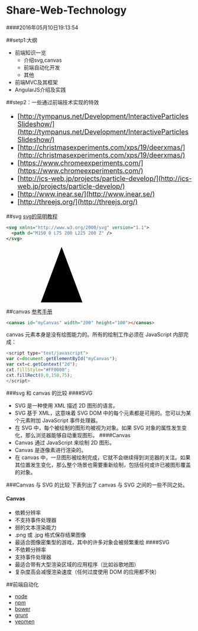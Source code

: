 # Share-Web-Technology
####2016年05月10日19:13:54

##setp1:大纲

* 前端知识一览
  * 介绍svg,canvas
  * 前端自动化开发
  * 其他
* 前端MVC及其框架
* AngularJS介绍及实践

##step2：一些通过前端技术实现的特效
<font size="4">
* [http://tympanus.net/Development/InteractiveParticlesSlideshow/](http://tympanus.net/Development/InteractiveParticlesSlideshow/)
* [http://christmasexperiments.com/xps/19/deerxmas/](http://christmasexperiments.com/xps/19/deerxmas/)
* [https://www.chromeexperiments.com/](https://www.chromeexperiments.com/)
* [http://ics-web.jp/projects/particle-develop/](http://ics-web.jp/projects/particle-develop/)
* [http://www.inear.se/](http://www.inear.se/)
* [http://threejs.org/](http://threejs.org/)
</font>

##svg 
[svg的简明教程](http://www.w3school.com.cn/svg/)

```svg
<svg xmlns="http://www.w3.org/2000/svg" version="1.1">
  <path d="M150 0 L75 200 L225 200 Z" />
</svg>

```
<svg xmlns="http://www.w3.org/2000/svg" version="1.1">
  <path d="M150 0 L75 200 L225 200 Z" />
</svg>

##canvas
[参考手册](http://www.w3school.com.cn/tags/html_ref_canvas.asp)
```html
<canvas id="myCanvas" width="200" height="100"></canvas>
```
canvas 元素本身是没有绘图能力的。所有的绘制工作必须在 JavaScript 内部完成：
```javascript
<script type="text/javascript">
var c=document.getElementById("myCanvas");
var cxt=c.getContext("2d");
cxt.fillStyle="#FF0000";
cxt.fillRect(0,0,150,75);
</script>
```

###svg 和 canvas 的比较
####SVG
* SVG 是一种使用 XML 描述 2D 图形的语言。
* SVG 基于 XML，这意味着 SVG DOM 中的每个元素都是可用的。您可以为某个元素附加 JavaScript 事件处理器。
* 在 SVG 中，每个被绘制的图形均被视为对象。如果 SVG 对象的属性发生变化，那么浏览器能够自动重现图形。
####Canvas
* Canvas 通过 JavaScript 来绘制 2D 图形。
* Canvas 是逐像素进行渲染的。
* 在 canvas 中，一旦图形被绘制完成，它就不会继续得到浏览器的关注。如果其位置发生变化，那么整个场景也需要重新绘制，包括任何或许已被图形覆盖的对象。

###Canvas 与 SVG 的比较
下表列出了 canvas 与 SVG 之间的一些不同之处。
#### Canvas
* 依赖分辨率
* 不支持事件处理器
* 弱的文本渲染能力
*  .png 或 .jpg 格式保存结果图像
* 最适合图像密集型的游戏，其中的许多对象会被频繁重绘
####SVG
* 不依赖分辨率
* 支持事件处理器
* 最适合带有大型渲染区域的应用程序（比如谷歌地图）
* 复杂度高会减慢渲染速度（任何过度使用 DOM 的应用都不快）

##前端自动化
* [node](http://nodejs.cn/)
* [npm](https://www.npmjs.com/)
* [bower](http://bower.io/)
* [grunt](http://www.gruntjs.net/)
* [yeomen](http://yeoman.io/)
